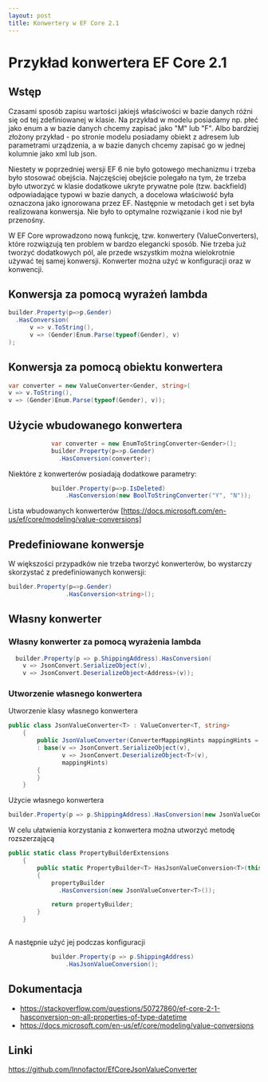 ```yaml
---
layout: post
title: Konwertery w EF Core 2.1
---
```


# Przykład konwertera EF Core 2.1

## Wstęp
Czasami sposób zapisu wartości jakiejś właściwości w bazie danych różni się od tej zdefiniowanej w klasie. 
Na przykład w modelu posiadamy np. płeć jako enum a w bazie danych chcemy zapisać jako "M" lub "F". 
Albo bardziej złożony przykład - po stronie modelu posiadamy obiekt z adresem lub parametrami urządzenia, a w bazie danych chcemy zapisać go w jednej kolumnie jako xml lub json. 

Niestety w poprzedniej wersji EF 6 nie było gotowego mechanizmu i trzeba było stosować obejścia. 
Najczęściej obejście polegało na tym, że trzeba było utworzyć w klasie dodatkowe ukryte prywatne pole (tzw. backfield) odpowiadające typowi w bazie danych, a docelowa właściwość była oznaczona jako ignorowana przez EF. Następnie w metodach get i set była realizowana konwersja. Nie było to optymalne rozwiązanie i kod nie był przenośny.

W EF Core wprowadzono nową funkcję, tzw. konwertery (ValueConverters), które rozwiązują ten problem w bardzo elegancki sposób. 
Nie trzeba już tworzyć dodatkowych pól, ale przede wszystkim można wielokrotnie używać tej samej konwersji. 
Konwerter można użyć w konfiguracji oraz w konwencji.


## Konwersja za pomocą wyrażeń lambda

~~~ csharp
builder.Property(p=>p.Gender)
  .HasConversion(
      v => v.ToString(),
      v => (Gender)Enum.Parse(typeof(Gender), v)
);
~~~

## Konwersja za pomocą obiektu konwertera
~~~ csharp            
var converter = new ValueConverter<Gender, string>(
v => v.ToString(),
v => (Gender)Enum.Parse(typeof(Gender), v));
~~~

## Użycie wbudowanego konwertera
   
~~~ csharp              
            var converter = new EnumToStringConverter<Gender>();
            builder.Property(p=>p.Gender)
              .HasConversion(converter);
~~~

Niektóre z konwerterów posiadają dodatkowe parametry:
~~~ csharp              
            builder.Property(p=>p.IsDeleted)
                .HasConversion(new BoolToStringConverter("Y", "N"));
~~~

Lista wbudowanych konwerterów [https://docs.microsoft.com/en-us/ef/core/modeling/value-conversions]

                

## Predefiniowane konwersje
W większości przypadków nie trzeba tworzyć konwerterów, bo wystarczy skorzystać z predefiniowanych konwersji:
~~~ csharp 
builder.Property(p=>p.Gender)
                .HasConversion<string>();
~~~                

            
## Własny konwerter

### Własny konwerter za pomocą wyrażenia lambda

~~~ csharp 
  builder.Property(p => p.ShippingAddress).HasConversion(
    v => JsonConvert.SerializeObject(v),
    v => JsonConvert.DeserializeObject<Address>(v));
~~~
   
### Utworzenie własnego konwertera

Utworzenie klasy własnego konwertera
~~~ csharp 
public class JsonValueConverter<T> : ValueConverter<T, string>
    {
        public JsonValueConverter(ConverterMappingHints mappingHints = null)
        : base(v => JsonConvert.SerializeObject(v), 
               v => JsonConvert.DeserializeObject<T>(v), 
               mappingHints)
        {
        }      
    }
~~~

Użycie własnego konwertera
~~~ csharp 
builder.Property(p => p.ShippingAddress).HasConversion(new JsonValueConverter<Address>());
~~~

W celu ułatwienia korzystania z konwertera można utworzyć metodę rozszerzającą

~~~ csharp 
public static class PropertyBuilderExtensions
    {
        public static PropertyBuilder<T> HasJsonValueConversion<T>(this PropertyBuilder<T> propertyBuilder) where T : class
        {
            propertyBuilder
              .HasConversion(new JsonValueConverter<T>());

            return propertyBuilder;
        }
    }
    
~~~

A następnie użyć jej podczas konfiguracji
~~~ csharp 
            builder.Property(p => p.ShippingAddress)
                .HasJsonValueConversion();
~~~

## Dokumentacja
- https://stackoverflow.com/questions/50727860/ef-core-2-1-hasconversion-on-all-properties-of-type-datetime
- https://docs.microsoft.com/en-us/ef/core/modeling/value-conversions

## Linki
https://github.com/Innofactor/EfCoreJsonValueConverter
